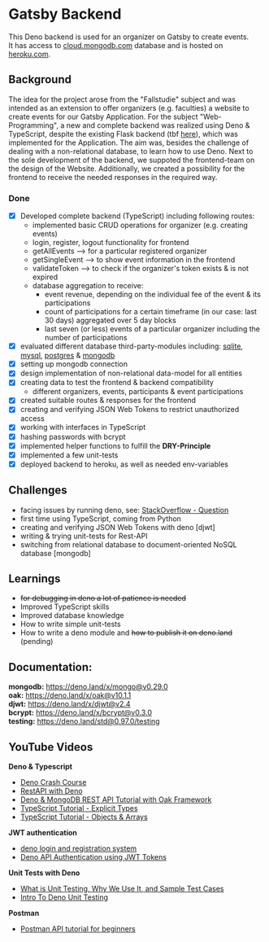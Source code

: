 # Gatsby Backend

This Deno backend is used for an organizer on Gatsby to create events. <br> It has access to [cloud.mongodb.com](https://cloud.mongodb.com) database and is hosted on [heroku.com](https://dashboard.heroku.com).

## Background

The idea for the project arose from the "Fallstudie" subject and was intended as an extension to offer organizers (e.g. faculties) a website to create events for our Gatsby Application. For the subject "Web-Programming", a new and complete backend was realized using Deno & TypeScript, despite the existing Flask backend (tbf [here](https://github.com/SocialDinnerApp/Backend)), which was implemented for the Application. The aim was, besides the challenge of dealing with a non-relational database, to learn how to use Deno. Next to the sole development of the backend, we suppoted the frontend-team on the design of the Website. Additionally, we created a possibility for the frontend to receive the needed responses in the required way. 

### Done
 - [x] Developed complete backend (TypeScript) including following routes:
      - implemented basic CRUD operations for organizer (e.g. creating events)
      - login, register, logout functionality for frontend
      - getAllEvents --> for a particular registered organizer
      - getSingleEvent --> to show event information in the frontend
      - validateToken --> to check if the organizer's token exists & is not expired
      - database aggregation to receive:<br>
        - event revenue, depending on the individual fee of the event & its participations
        - count of participations for a certain timeframe (in our case: last 30 days) aggregated over 5 day blocks
        - last seven (or less) events of a particular organizer including the number of participations
 - [x] evaluated different database third-party-modules including: [sqlite](https://deno.land/x/sqlite@v3.2.0), [mysql](https://deno.land/x/mysql@v2.10.2), [postgres](https://deno.land/x/postgres@v0.15.0) & [mongodb](https://deno.land/x/mongo@v0.29.1)
 - [x] setting up mongodb connection
 - [x] design implementation of non-relational data-model for all entities 
 - [x] creating data to test the frontend & backend compatibility
    - different organizers, events, participants & event participations
 - [x] created suitable routes & responses for the frontend
 - [x] creating and verifying JSON Web Tokens to restrict unauthorized access
 - [x] working with interfaces in TypeScript
 - [x] hashing passwords with bcrypt
 - [x] implemented helper functions to fulfill the __DRY-Principle__
 - [x] implemented a few unit-tests
 - [x] deployed backend to heroku, as well as needed env-variables

## Challenges

* facing issues by running deno, see: [StackOverflow - Question](https://stackoverflow.com/questions/70856292/the-server-is-taking-too-long-to-respond-with-the-deno-run-command/70856322#70856322)<br>
* first time using TypeScript, coming from Python <br>
* creating and verifying JSON Web Tokens with deno [djwt] <br>
* writing & trying unit-tests for Rest-API 
* switching from relational database to document-oriented NoSQL database [mongodb]

## Learnings<br>

* ~~for debugging in deno a lot of patience is needed~~ <br>
* Improved TypeScript skills <br>
* Improved database knowledge <br>
* How to write simple unit-tests <br>
* How to write a deno module and ~~how to publish it on deno.land~~ (pending)<br>

## Documentation: <br>
__mongodb:__ https://deno.land/x/mongo@v0.29.0 <br>
__oak:__ https://deno.land/x/oak@v10.1.1 <br>
__djwt:__ https://deno.land/x/djwt@v2.4 <br>
__bcrypt:__ https://deno.land/x/bcrypt@v0.3.0 <br>
__testing:__ https://deno.land/std@0.97.0/testing

## YouTube Videos <br>
__Deno & Typescript__ <br>
* [Deno Crash Course](https://www.youtube.com/watch?v=NHHhiqwcfRM&list=PL9Q8sSLWvSenWR6lcA9_4ka6A_WZpUS8l&index=17)<br>
* [RestAPI with Deno](https://www.youtube.com/watch?v=Hi1Xen0H_HI&list=PL9Q8sSLWvSenWR6lcA9_4ka6A_WZpUS8l&index=1)<br>
* [Deno & MongoDB REST API Tutorial with Oak Framework](https://www.youtube.com/watch?v=TMPBEkfIPWk&list=PL9Q8sSLWvSenWR6lcA9_4ka6A_WZpUS8l&index=2)<br>
* [TypeScript Tutorial - Explicit Types](https://www.youtube.com/watch?v=__92ek8Xh4o&list=PL9Q8sSLWvSenWR6lcA9_4ka6A_WZpUS8l&index=12)<br>
* [TypeScript Tutorial - Objects & Arrays](https://www.youtube.com/watch?v=157NopQ-chU&list=PL9Q8sSLWvSenWR6lcA9_4ka6A_WZpUS8l&index=13)<br>

__JWT authentication__<br>
* [deno login and registration system](https://www.youtube.com/watch?v=2TRipZfWEGY&list=PL9Q8sSLWvSenWR6lcA9_4ka6A_WZpUS8l&index=8)<br>
* [Deno API Authentication using JWT Tokens](https://www.youtube.com/watch?v=9W_BUMeMQI8&list=PL9Q8sSLWvSenWR6lcA9_4ka6A_WZpUS8l&index=9)<br>

__Unit Tests with Deno__<br>
* [What is Unit Testing, Why We Use It, and Sample Test Cases](https://www.youtube.com/watch?v=iWtxEDE1IR4&list=PL9Q8sSLWvSenWR6lcA9_4ka6A_WZpUS8l&index=15)<br>
* [Intro To Deno Unit Testing](https://www.youtube.com/watch?v=qRmF8mlA2a0&list=PL9Q8sSLWvSenWR6lcA9_4ka6A_WZpUS8l&index=10)<br>

__Postman__<br>
* [Postman API tutorial for beginners](https://www.youtube.com/watch?v=FjgYtQK_zLE&list=PL9Q8sSLWvSenWR6lcA9_4ka6A_WZpUS8l&index=4)<br>


